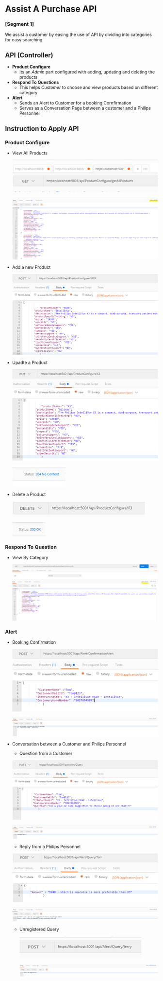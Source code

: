 # Assist A Purchase API
### [Segment 1]
   We assist a customer by easing the use of API by dividing into categories for easy searching
## API (Controller)

  - **Product Configure**
     - Its an *Admin* part configured with adding, updating and deleting the products
  - **Respond To Questions**
     - This helps *Customer* to choose and view products based on different category  
  - **Alert**
    - Sends an Alert to Customer for a booking Cornfirmation
    - Serves as a Conversation Page between a customer and a Philips Personnel

## Instruction to Apply API
  ### Product Configure
  
  -  View All Products
  
     ![image](/images/Get_allproducts.png)
     
     
     ![image](/images/Get_allProducts_output.png)
     
     
 -  Add a new Product
 
     ![image](/images/Post_getAllProducts.png)
     
 -  Upadte a Product
 
     ![image](/images/Put_getAllProd.png)
     
     
     ![image](/images/put_getallProdOutput.png)
     
     
- Delete a Product


    ![image](/images/delete_allprod.png)
    
    
    ![image](/images/delete_output.png)
    

 ### Respond To Question
 
- View By Category

    ![image](/images/Category.png) 
    
    
 ### Alert
 
- Booking Confirmation

   ![image](/images/Confirmation_In.png) 
   
   
   ![image](/images/Confirmation_Out.png) 
   
   
- Conversation between a Customer and Philips Personnel

  - Question from a Customer
  
   ![image](/images/Question_In.png) 
   
   
   ![image](/images/Question_Out.png) 
   
   
  - Reply from a Philips Personnel
  
  
   ![image](/images/Answer_In.png) 
   
   
   ![image](/images/Answer_Out.png) 
   
  - Unregistered Query
  
  
    ![image](/images/Invalid_In.png) 
    
    
    ![image](/images/Invalid_Out.png) 
